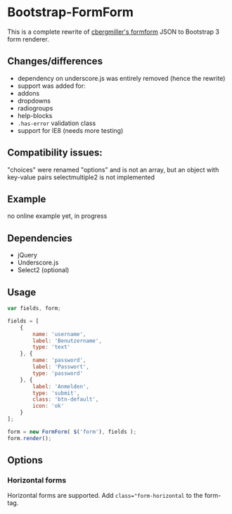 # Bootstrap-FormForm

This is a complete rewrite of [cbergmiller's formform](https://github.com/cbergmiller/bootstrap-formform) JSON to Bootstrap 3 form renderer.

## Changes/differences

* dependency on underscore.js was entirely removed (hence the rewrite)
* support was added for:
 * addons
 * dropdowns
 * radiogroups
 * help-blocks
 * `.has-error` validation class
* support for IE8 (needs more testing)

## Compatibility issues:

"choices" were renamed "options" and is not an array, but an object with key-value pairs
selectmultiple2 is not implemented

## Example

no online example yet, in progress

## Dependencies

- jQuery
- Underscore.js
- Select2 (optional)

## Usage

```javascript
var fields, form;

fields = [
	{
		name: 'username',
		label: 'Benutzername',
		type: 'text'
	}, {
		name: 'password',
		label: 'Passwort',
		type: 'password'
	}, {
		label: 'Anmelden',
		type: 'submit',
		class: 'btn-default',
		icon: 'ok'
	}
];

form = new FormForm( $('form'), fields );
form.render();
```

## Options

### Horizontal forms

Horizontal forms are supported. Add `class="form-horizontal` to the form-tag.
